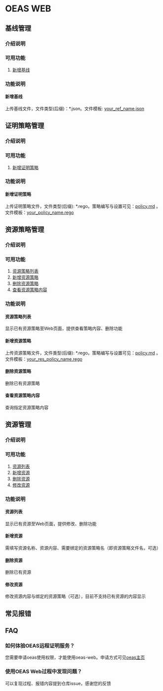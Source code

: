 # OEAS WEB

## 基线管理

### 介绍说明



### 可用功能

1. [新增基线](#新增基线)

### 功能说明

#### 新增基线

上传基线文件，文件类型(后缀)：*.json。文件模板:  [your_ref_name.json](./templates/your_ref_name.json)

## 证明策略管理

### 介绍说明



### 可用功能

1. [新增证明策略](#新增证明策略)

### 功能说明

#### 新增证明策略

上传证明策略文件，文件类型(后缀): *.rego。策略编写与设置可见：[policy.md](./policy.md) 。文件模板：[your_policy_name.rego](./templates/your_policy_name.rego)

## 资源策略管理

### 介绍说明



### 可用功能

1. [资源策略列表](#资源策略列表)
2. [新增资源策略](#新增资源策略)
3. [删除资源策略](#删除资源策略)
4. [查看资源策略内容](#查看资源策略内容)

### 功能说明

#### 资源策略列表

显示已有资源策略至Web页面，提供查看策略内容、删除功能

#### 新增资源策略

上传资源策略文件，文件类型(后缀): *.rego。策略编写与设置可见：[policy.md](./policy.md)  。文件模板：[your_res_policy_name.rego](./templates/your_res_policy_name.rego)

#### 删除资源策略

删除已有资源策略

#### 查看资源策略内容

查询指定资源策略内容

## 资源管理

### 介绍说明



### 可用功能

1. [资源列表](#资源列表)
2. [新增资源](#新增资源)
3. [删除资源](#删除资源)
4. [修改资源](#修改资源)

### 功能说明

#### 资源列表

显示已有资源至Web页面，提供修改、删除功能

#### 新增资源

需填写资源名称、资源内容、需要绑定的资源策略名（即资源策略文件名，可选）

#### 删除资源

删除已有资源

#### 修改资源

修改资源内容与绑定的资源策略（可选），目前不支持已有资源的内容显示



## 常见报错

## FAQ

### 如何体验OEAS远程证明服务？

您需要申请oeas使用权限，才能使用oeas-web。申请方式可见[oeas主页](https://oeas.openeuler.org)

### 使用OEAS Web过程中发现问题？

可以复现过程、报错内容提到仓库issue，感谢您的反馈

